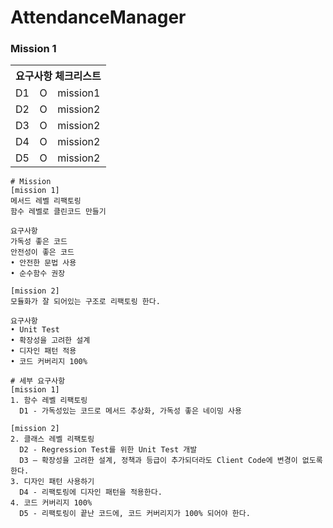 # AttendanceManager

### Mission 1

<table>
  <tr><th colspan="3">요구사항 체크리스트</th></tr>
  <tr><td>D1</td><td>O</td><td>mission1</td></tr>
  <tr><td>D2</td><td>O</td><td>mission2</td></tr>
  <tr><td>D3</td><td>O</td><td>mission2</td></tr>
  <tr><td>D4</td><td>O</td><td>mission2</td></tr>
  <tr><td>D5</td><td>O</td><td>mission2</td></tr>
</table>


```
# Mission
[mission 1]
메서드 레벨 리팩토링
함수 레벨로 클린코드 만들기

요구사항
가독성 좋은 코드
안전성이 좋은 코드
• 안전한 문법 사용
• 순수함수 권장

[mission 2]
모듈화가 잘 되어있는 구조로 리팩토링 한다.

요구사항
• Unit Test
• 확장성을 고려한 설계
• 디자인 패턴 적용
• 코드 커버리지 100%

# 세부 요구사항
[mission 1]
1. 함수 레벨 리팩토링
  D1 - 가독성있는 코드로 메서드 추상화, 가독성 좋은 네이밍 사용

[mission 2]
2. 클래스 레벨 리팩토링
  D2 - Regression Test를 위한 Unit Test 개발
  D3 – 확장성을 고려한 설계, 정책과 등급이 추가되더라도 Client Code에 변경이 없도록 한다.
3. 디자인 패턴 사용하기
  D4 - 리팩토링에 디자인 패턴을 적용한다.
4. 코드 커버리지 100%
  D5 - 리팩토링이 끝난 코드에, 코드 커버리지가 100% 되어야 한다.
```
